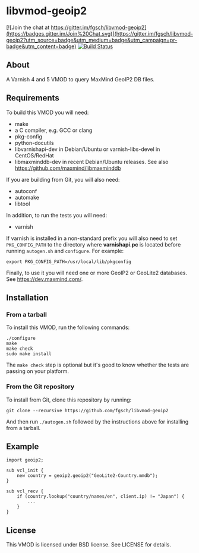 libvmod-geoip2
==============

[![Join the chat at https://gitter.im/fgsch/libvmod-geoip2](https://badges.gitter.im/Join%20Chat.svg)](https://gitter.im/fgsch/libvmod-geoip2?utm_source=badge&utm_medium=badge&utm_campaign=pr-badge&utm_content=badge)
[![Build Status](https://travis-ci.org/fgsch/libvmod-geoip2.svg?branch=master)](https://travis-ci.org/fgsch/libvmod-geoip2)

## About

A Varnish 4 and 5 VMOD to query MaxMind GeoIP2 DB files.

## Requirements

To build this VMOD you will need:

* make
* a C compiler, e.g. GCC or clang
* pkg-config
* python-docutils
* libvarnishapi-dev in Debian/Ubuntu or varnish-libs-devel in CentOS/RedHat
* libmaxminddb-dev in recent Debian/Ubuntu releases. See also
  https://github.com/maxmind/libmaxminddb

If you are building from Git, you will also need:

* autoconf
* automake
* libtool

In addition, to run the tests you will need:

* varnish

If varnish is installed in a non-standard prefix you will also need
to set `PKG_CONFIG_PATH` to the directory where **varnishapi.pc** is
located before running `autogen.sh` and `configure`.  For example:

```
export PKG_CONFIG_PATH=/usr/local/lib/pkgconfig
```

Finally, to use it you will need one or more GeoIP2 or GeoLite2 databases.
See https://dev.maxmind.com/.

## Installation

### From a tarball

To install this VMOD, run the following commands:

```
./configure
make
make check
sudo make install
```

The `make check` step is optional but it's good to know whether the
tests are passing on your platform.

### From the Git repository

To install from Git, clone this repository by running:

```
git clone --recursive https://github.com/fgsch/libvmod-geoip2
```

And then run `./autogen.sh` followed by the instructions above for
installing from a tarball.

## Example

```
import geoip2;

sub vcl_init {
	new country = geoip2.geoip2("GeoLite2-Country.mmdb");
}

sub vcl_recv {
	if (country.lookup("country/names/en", client.ip) != "Japan") {
		...
	}
}
```

## License

This VMOD is licensed under BSD license. See LICENSE for details.
